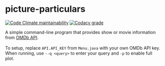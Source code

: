 # picture-particulars
[![Code Climate maintainability](https://img.shields.io/codeclimate/maintainability/fisher521/picture-particulars)](https://codeclimate.com/github/fisher521/picture-particulars)
[![Codacy grade](https://img.shields.io/codacy/grade/a23abfbebe2641188b5d0e123ba98d99)](https://app.codacy.com/gh/tactlessfish/picture-particulars/)

A simple command-line program that provides show or movie information
from [OMDb API](https://www.omdbapi.com/). <br/><br/>
To setup, replace `API.API_KEY` from `Menu.java` with your own OMDb API key.  
When running, use `--q <query>` to enter your query and `-p` to enable full plot.
